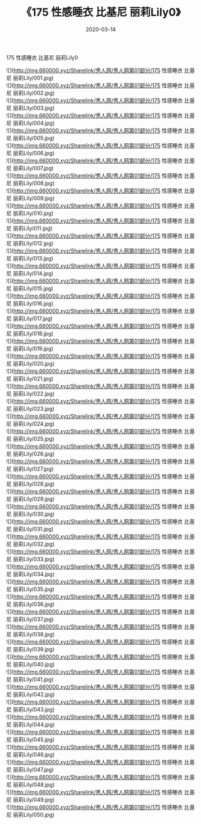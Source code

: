 ﻿---
layout: post
title:  《175 性感睡衣 比基尼 丽莉Lily0》
date:   2020-03-14
img: http://img.660000.xyz/Sharelink/秀人网/秀人网第01部分/175 性感睡衣 比基尼 丽莉Lily0/000.jpg
categories: [美女, 清纯, 唯美]
---

175 性感睡衣 比基尼 丽莉Lily0

  ![](http://img.660000.xyz/Sharelink/秀人网/秀人网第01部分/175 性感睡衣 比基尼 丽莉Lily/001.jpg) <br> ![](http://img.660000.xyz/Sharelink/秀人网/秀人网第01部分/175 性感睡衣 比基尼 丽莉Lily/002.jpg) <br> ![](http://img.660000.xyz/Sharelink/秀人网/秀人网第01部分/175 性感睡衣 比基尼 丽莉Lily/003.jpg) <br> ![](http://img.660000.xyz/Sharelink/秀人网/秀人网第01部分/175 性感睡衣 比基尼 丽莉Lily/004.jpg) <br> ![](http://img.660000.xyz/Sharelink/秀人网/秀人网第01部分/175 性感睡衣 比基尼 丽莉Lily/005.jpg) <br> ![](http://img.660000.xyz/Sharelink/秀人网/秀人网第01部分/175 性感睡衣 比基尼 丽莉Lily/006.jpg) <br> ![](http://img.660000.xyz/Sharelink/秀人网/秀人网第01部分/175 性感睡衣 比基尼 丽莉Lily/007.jpg) <br> ![](http://img.660000.xyz/Sharelink/秀人网/秀人网第01部分/175 性感睡衣 比基尼 丽莉Lily/008.jpg) <br> ![](http://img.660000.xyz/Sharelink/秀人网/秀人网第01部分/175 性感睡衣 比基尼 丽莉Lily/009.jpg) <br> ![](http://img.660000.xyz/Sharelink/秀人网/秀人网第01部分/175 性感睡衣 比基尼 丽莉Lily/010.jpg) <br> ![](http://img.660000.xyz/Sharelink/秀人网/秀人网第01部分/175 性感睡衣 比基尼 丽莉Lily/011.jpg) <br> ![](http://img.660000.xyz/Sharelink/秀人网/秀人网第01部分/175 性感睡衣 比基尼 丽莉Lily/012.jpg) <br> ![](http://img.660000.xyz/Sharelink/秀人网/秀人网第01部分/175 性感睡衣 比基尼 丽莉Lily/013.jpg) <br> ![](http://img.660000.xyz/Sharelink/秀人网/秀人网第01部分/175 性感睡衣 比基尼 丽莉Lily/014.jpg) <br> ![](http://img.660000.xyz/Sharelink/秀人网/秀人网第01部分/175 性感睡衣 比基尼 丽莉Lily/015.jpg) <br> ![](http://img.660000.xyz/Sharelink/秀人网/秀人网第01部分/175 性感睡衣 比基尼 丽莉Lily/016.jpg) <br> ![](http://img.660000.xyz/Sharelink/秀人网/秀人网第01部分/175 性感睡衣 比基尼 丽莉Lily/017.jpg) <br> ![](http://img.660000.xyz/Sharelink/秀人网/秀人网第01部分/175 性感睡衣 比基尼 丽莉Lily/018.jpg) <br> ![](http://img.660000.xyz/Sharelink/秀人网/秀人网第01部分/175 性感睡衣 比基尼 丽莉Lily/019.jpg) <br> ![](http://img.660000.xyz/Sharelink/秀人网/秀人网第01部分/175 性感睡衣 比基尼 丽莉Lily/020.jpg) <br> ![](http://img.660000.xyz/Sharelink/秀人网/秀人网第01部分/175 性感睡衣 比基尼 丽莉Lily/021.jpg) <br> ![](http://img.660000.xyz/Sharelink/秀人网/秀人网第01部分/175 性感睡衣 比基尼 丽莉Lily/022.jpg) <br> ![](http://img.660000.xyz/Sharelink/秀人网/秀人网第01部分/175 性感睡衣 比基尼 丽莉Lily/023.jpg) <br> ![](http://img.660000.xyz/Sharelink/秀人网/秀人网第01部分/175 性感睡衣 比基尼 丽莉Lily/024.jpg) <br> ![](http://img.660000.xyz/Sharelink/秀人网/秀人网第01部分/175 性感睡衣 比基尼 丽莉Lily/025.jpg) <br> ![](http://img.660000.xyz/Sharelink/秀人网/秀人网第01部分/175 性感睡衣 比基尼 丽莉Lily/026.jpg) <br> ![](http://img.660000.xyz/Sharelink/秀人网/秀人网第01部分/175 性感睡衣 比基尼 丽莉Lily/027.jpg) <br> ![](http://img.660000.xyz/Sharelink/秀人网/秀人网第01部分/175 性感睡衣 比基尼 丽莉Lily/028.jpg) <br> ![](http://img.660000.xyz/Sharelink/秀人网/秀人网第01部分/175 性感睡衣 比基尼 丽莉Lily/029.jpg) <br> ![](http://img.660000.xyz/Sharelink/秀人网/秀人网第01部分/175 性感睡衣 比基尼 丽莉Lily/030.jpg) <br> ![](http://img.660000.xyz/Sharelink/秀人网/秀人网第01部分/175 性感睡衣 比基尼 丽莉Lily/031.jpg) <br> ![](http://img.660000.xyz/Sharelink/秀人网/秀人网第01部分/175 性感睡衣 比基尼 丽莉Lily/032.jpg) <br> ![](http://img.660000.xyz/Sharelink/秀人网/秀人网第01部分/175 性感睡衣 比基尼 丽莉Lily/033.jpg) <br> ![](http://img.660000.xyz/Sharelink/秀人网/秀人网第01部分/175 性感睡衣 比基尼 丽莉Lily/034.jpg) <br> ![](http://img.660000.xyz/Sharelink/秀人网/秀人网第01部分/175 性感睡衣 比基尼 丽莉Lily/035.jpg) <br> ![](http://img.660000.xyz/Sharelink/秀人网/秀人网第01部分/175 性感睡衣 比基尼 丽莉Lily/036.jpg) <br> ![](http://img.660000.xyz/Sharelink/秀人网/秀人网第01部分/175 性感睡衣 比基尼 丽莉Lily/037.jpg) <br> ![](http://img.660000.xyz/Sharelink/秀人网/秀人网第01部分/175 性感睡衣 比基尼 丽莉Lily/038.jpg) <br> ![](http://img.660000.xyz/Sharelink/秀人网/秀人网第01部分/175 性感睡衣 比基尼 丽莉Lily/039.jpg) <br> ![](http://img.660000.xyz/Sharelink/秀人网/秀人网第01部分/175 性感睡衣 比基尼 丽莉Lily/040.jpg) <br> ![](http://img.660000.xyz/Sharelink/秀人网/秀人网第01部分/175 性感睡衣 比基尼 丽莉Lily/041.jpg) <br> ![](http://img.660000.xyz/Sharelink/秀人网/秀人网第01部分/175 性感睡衣 比基尼 丽莉Lily/042.jpg) <br> ![](http://img.660000.xyz/Sharelink/秀人网/秀人网第01部分/175 性感睡衣 比基尼 丽莉Lily/043.jpg) <br> ![](http://img.660000.xyz/Sharelink/秀人网/秀人网第01部分/175 性感睡衣 比基尼 丽莉Lily/044.jpg) <br> ![](http://img.660000.xyz/Sharelink/秀人网/秀人网第01部分/175 性感睡衣 比基尼 丽莉Lily/045.jpg) <br> ![](http://img.660000.xyz/Sharelink/秀人网/秀人网第01部分/175 性感睡衣 比基尼 丽莉Lily/046.jpg) <br> ![](http://img.660000.xyz/Sharelink/秀人网/秀人网第01部分/175 性感睡衣 比基尼 丽莉Lily/047.jpg) <br> ![](http://img.660000.xyz/Sharelink/秀人网/秀人网第01部分/175 性感睡衣 比基尼 丽莉Lily/048.jpg) <br> ![](http://img.660000.xyz/Sharelink/秀人网/秀人网第01部分/175 性感睡衣 比基尼 丽莉Lily/049.jpg) <br> ![](http://img.660000.xyz/Sharelink/秀人网/秀人网第01部分/175 性感睡衣 比基尼 丽莉Lily/050.jpg) <br>